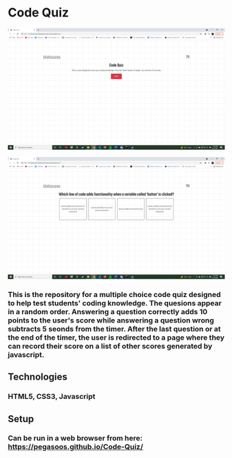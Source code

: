 # Code Quiz

![Demo](develop/assets/2021-08-13(2).png)

![Demo](develop/assets/2021-08-13(4).png)

### This is the repository for a multiple choice code quiz designed to help test students' coding knowledge. The quesions appear in a random order. Answering a question correctly adds 10 points to the user's score while answering a question wrong subtracts 5 seonds from the timer. After the last question or at the end of the timer, the user is redirected to a page where they can record their score on a list of other scores generated by javascript.

## Technologies
### HTML5, CSS3, Javascript

## Setup
### Can be run in a web browser from here: https://pegasoos.github.io/Code-Quiz/
